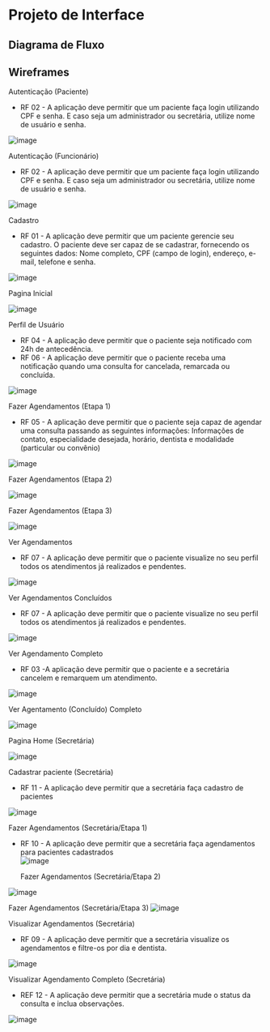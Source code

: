 
# Projeto de Interface

## Diagrama de Fluxo



## Wireframes

  Autenticação (Paciente)
- RF 02 - A aplicação deve permitir que um paciente faça login utilizando CPF e senha. E caso seja um administrador ou secretária, utilize nome de usuário e senha.
  
![image](https://github.com/ICEI-PUC-Minas-PMV-ADS/pmv-ads-2024-1-e2-proj-int-t5-odontoschedule/assets/107414711/eeff759f-ec7e-4cec-9a02-e649a991c4a4)

  Autenticação (Funcionário)
- RF 02 - A aplicação deve permitir que um paciente faça login utilizando CPF e senha. E caso seja um administrador ou secretária, utilize nome de usuário e senha.
  
![image](https://github.com/ICEI-PUC-Minas-PMV-ADS/pmv-ads-2024-1-e2-proj-int-t5-odontoschedule/assets/107414711/de3b5be4-d009-4e2b-a074-819a064348a0)

  Cadastro
- RF 01 - A aplicação deve permitir que um paciente gerencie seu cadastro. O paciente deve ser capaz de se cadastrar, fornecendo os seguintes dados: Nome completo, CPF (campo de login), endereço, e-mail, telefone e senha.
  
![image](https://github.com/ICEI-PUC-Minas-PMV-ADS/pmv-ads-2024-1-e2-proj-int-t5-odontoschedule/assets/107414711/7dc5e794-0539-4a75-b144-90f5942af303)

  Pagina Inicial
  
![image](https://github.com/ICEI-PUC-Minas-PMV-ADS/pmv-ads-2024-1-e2-proj-int-t5-odontoschedule/assets/107414711/cf0694ea-fbd8-4ab0-9dee-5009dcdd46f9)

  Perfil de Usuário
- RF 04 - A aplicação deve permitir que o paciente seja notificado com 24h de antecedência.
- RF 06 - A aplicação deve permitir que o paciente receba uma notificação quando uma consulta for cancelada, remarcada ou concluída.
  
![image](https://github.com/ICEI-PUC-Minas-PMV-ADS/pmv-ads-2024-1-e2-proj-int-t5-odontoschedule/assets/107414711/2cadf092-2c7a-4654-8204-63a1910eb8a1)

  Fazer Agendamentos (Etapa 1)
- RF 05 - A aplicação deve permitir que o paciente seja capaz de agendar uma consulta passando as seguintes informações: Informações de contato, especialidade desejada, horário, dentista e modalidade (particular ou convênio)
  
![image](https://github.com/ICEI-PUC-Minas-PMV-ADS/pmv-ads-2024-1-e2-proj-int-t5-odontoschedule/assets/107414711/5ae5b8fa-c794-4a5d-9b03-f8c5592e2103)

  Fazer Agendamentos (Etapa 2)

![image](https://github.com/ICEI-PUC-Minas-PMV-ADS/pmv-ads-2024-1-e2-proj-int-t5-odontoschedule/assets/107414711/61019168-8063-4555-9510-0aa0562402ed)


  Fazer Agendamentos (Etapa 3)
 
![image](https://github.com/ICEI-PUC-Minas-PMV-ADS/pmv-ads-2024-1-e2-proj-int-t5-odontoschedule/assets/107414711/dbaf1ba2-7225-4695-b960-16a3bafdaa42)

  Ver Agendamentos
- RF 07 - A aplicação deve permitir que o paciente visualize no seu perfil todos os atendimentos já realizados e pendentes.
  
![image](https://github.com/ICEI-PUC-Minas-PMV-ADS/pmv-ads-2024-1-e2-proj-int-t5-odontoschedule/assets/107414711/d06c02bc-3daa-46b2-917d-7c2afddadf6a)

  Ver Agendamentos Concluídos
- RF 07 - A aplicação deve permitir que o paciente visualize no seu perfil todos os atendimentos já realizados e pendentes.
  
![image](https://github.com/ICEI-PUC-Minas-PMV-ADS/pmv-ads-2024-1-e2-proj-int-t5-odontoschedule/assets/107414711/cfd98cd6-f4b3-4898-9200-ea10374d06c2)


  Ver Agendamento Completo
- RF 03 -A aplicação deve permitir que o paciente e a secretária cancelem e remarquem um atendimento.
  
![image](https://github.com/ICEI-PUC-Minas-PMV-ADS/pmv-ads-2024-1-e2-proj-int-t5-odontoschedule/assets/107414711/ea4b721c-2521-4eea-bd3a-d29d9135cb53)


  Ver Agentamento (Concluído) Completo
  
![image](https://github.com/ICEI-PUC-Minas-PMV-ADS/pmv-ads-2024-1-e2-proj-int-t5-odontoschedule/assets/107414711/1831c850-b9d7-4a9a-94d7-23a5dbd5c5a7)

  Pagina Home (Secretária)
  
![image](https://github.com/ICEI-PUC-Minas-PMV-ADS/pmv-ads-2024-1-e2-proj-int-t5-odontoschedule/assets/107414711/1b3f3065-36ee-44a8-9a19-3c463fb10a9c)

  Cadastrar paciente (Secretária)
- RF 11 - A aplicação deve permitir que a secretária faça cadastro de pacientes
  
![image](https://github.com/ICEI-PUC-Minas-PMV-ADS/pmv-ads-2024-1-e2-proj-int-t5-odontoschedule/assets/107414711/91074fc1-a269-44f3-a4de-aebf484e611b)


  Fazer Agendamentos (Secretária/Etapa 1)
- RF 10 - A aplicação deve permitir que a secretária faça agendamentos para pacientes cadastrados	
![image](https://github.com/ICEI-PUC-Minas-PMV-ADS/pmv-ads-2024-1-e2-proj-int-t5-odontoschedule/assets/107414711/bf6dbbdd-944c-4e70-ad7a-ada9daa5d7af)


  Fazer Agendamentos (Secretária/Etapa 2)
  
![image](https://github.com/ICEI-PUC-Minas-PMV-ADS/pmv-ads-2024-1-e2-proj-int-t5-odontoschedule/assets/107414711/8d3ffb68-415c-4d96-ae23-a4975a88b922)


  Fazer Agendamentos (Secretária/Etapa 3)
![image](https://github.com/ICEI-PUC-Minas-PMV-ADS/pmv-ads-2024-1-e2-proj-int-t5-odontoschedule/assets/107414711/6d84803a-a752-446d-950d-2f1b425f4b45)


  Visualizar Agendamentos (Secretária)
- RF 09 - A aplicação deve permitir que a secretária visualize os agendamentos e filtre-os por dia e dentista.
  
![image](https://github.com/ICEI-PUC-Minas-PMV-ADS/pmv-ads-2024-1-e2-proj-int-t5-odontoschedule/assets/107414711/d8790a67-4493-41c8-917a-2422714c0540)


  Visualizar Agendamento Completo (Secretária)
- REF 12 - A aplicação deve permitir que a secretária mude o status da consulta e inclua observações.
  
![image](https://github.com/ICEI-PUC-Minas-PMV-ADS/pmv-ads-2024-1-e2-proj-int-t5-odontoschedule/assets/107414711/eb0fcca4-9a42-498d-a811-70b8e8337491)




